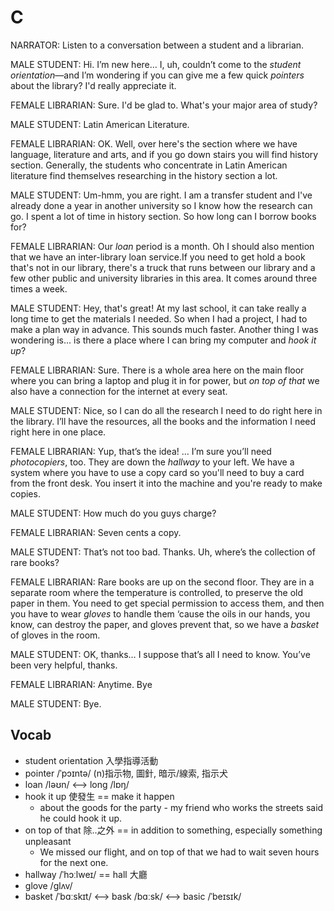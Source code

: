 # C

NARRATOR:  Listen to a conversation between a student and a librarian.

MALE STUDENT: Hi. I’m new here… I, uh, couldn’t come to the *student orientation*—and I’m wondering if you can give me a few quick *pointers* about the library? I'd really appreciate it.

FEMALE LIBRARIAN: Sure. I'd be glad to. What's your major area of study?

MALE STUDENT: Latin American Literature.

FEMALE LIBRARIAN: OK. Well, over here's the section where we have language, literature and arts, and if you go down stairs you will find history section. Generally, the students who concentrate in Latin American literature find themselves researching in the history section a lot.

MALE STUDENT: Um-hmm, you are right. I am a transfer student and I've already done a year in another university so I know how the research can go. I spent a lot of time in history section. So how long can I borrow books for?

FEMALE LIBRARIAN: Our *loan* period is a month. Oh I should also mention that we have an inter-library loan service.If you need to get hold a book that's not in our library, there's a truck that runs between our library and a few other public and university libraries in this area. It comes around three times a week.

MALE STUDENT: Hey, that's great! At my last school, it can take really a long time to get the materials I needed. So when I had a project, I had to make a plan way in advance. This sounds much faster. Another thing I was wondering is... is there a place where I can bring my computer and *hook it up*?

FEMALE LIBRARIAN: Sure. There is a whole area here on the main floor where you can bring a laptop and plug it in for power, but *on top of that* we also have a connection for the internet at every seat.

MALE STUDENT: Nice, so I can do all the research I need to do right here in the library. I’ll have the resources, all the books and the information I need right here in one place.

FEMALE LIBRARIAN: Yup, that’s the idea! … I’m sure you’ll need *photocopiers*, too. They are down the *hallway* to your left. We have a system where you have to use a copy card so you'll need to buy a card from the front desk. You insert it into the machine and you're ready to make copies.

MALE STUDENT: How much do you guys charge?

FEMALE LIBRARIAN: Seven cents a copy.

MALE STUDENT: That’s not too bad. Thanks. Uh, where’s the collection of rare books?

FEMALE LIBRARIAN: Rare books are up on the second floor. They are in a separate room where the temperature is controlled, to preserve the old paper in them. You need to get special permission to access them, and then you have to wear *gloves* to handle them ‘cause the oils in our hands, you know, can destroy the paper, and gloves prevent that, so we have a *basket* of gloves in the room.

MALE STUDENT: OK, thanks… I suppose that’s all I need to know. You’ve been very helpful, thanks.

FEMALE LIBRARIAN: Anytime. Bye

MALE STUDENT: Bye.

## Vocab
- student orientation 入學指導活動
- pointer /ˈpɔɪntə/ (n)指示物, 圖針, 暗示/線索, 指示犬
- loan /ləʊn/ <--> long /lɒŋ/ 
- hook it up 使發生 == make it happen
	- about the goods for the party - my friend who works the streets said he could hook it up.
- on top of that 除..之外 == in addition to something, especially something unpleasant
	- We missed our flight, and on top of that we had to wait seven hours for the next one.
- hallway /ˈhɔːlweɪ/ == hall 大廳
- glove /ɡlʌv/ 
- basket /ˈbɑːskɪt/ <--> bask /bɑːsk/ <--> basic /ˈbeɪsɪk/ 